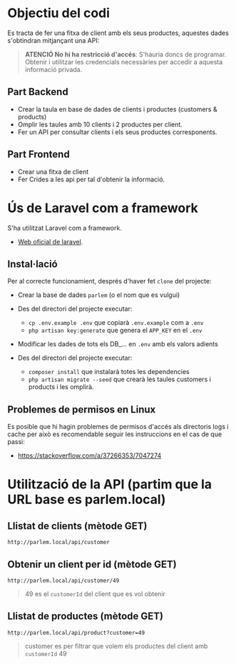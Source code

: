# Objectiu del codi

Es tracta de fer una fitxa de client amb els seus productes, aquestes dades s'obtindran mitjançant una API:

> **ATENCIÓ No hi ha restricció d'accés**: S'hauria doncs de programar. Obtenir i utilitzar les credencials necessàries per accedir a aquesta informació privada.

## Part Backend
- Crear la taula en base de dades de clients i productes (customers & products)
- Omplir les taules amb 10 clients i 2 productes per client.
- Fer un API per consultar clients i els seus productes corresponents.

## Part Frontend
- Crear una fitxa de client
- Fer Crides a les api per tal d'obtenir la informació.

# Ús de Laravel com a framework

S'ha utilitzat Laravel com a framework.

- [Web oficial de laravel](https://laravel.com/).

## Instal·lació
Per al correcte funcionamient, després d'haver fet `clone` del projecte:

- Crear la base de dades `parlem` (o el nom que es vulgui)

- Des del directori del projecte executar:
  - `cp .env.example .env` que copiarà `.env.example` com a `.env`
  - `php artisan key:generate` que genera el `APP_KEY` en el `.env`
- Modificar les dades de tots els DB_... en `.env` amb els valors adients
- Des del directori del projecte executar:
  - `composer install` que instalarà totes les dependencies
  - `php artisan migrate --seed` que crearà les taules customers i products i les omplirà.

## Problemes de permisos en Linux
Es posible que hi hagin problemes de permisos d'accés als directoris
logs i cache per això es recomendable seguir les instruccions en el cas de que passi:

- https://stackoverflow.com/a/37266353/7047274

# Utilització de la API (partim que la URL base es parlem.local)

## Llistat de clients (mètode GET)
`http://parlem.local/api/customer`

## Obtenir un client per id (mètode GET)
`http://parlem.local/api/customer/49`

> 49 es el `customerId` del client que es vol obtenir

## Llistat de productes (mètode GET)
`http://parlem.local/api/product?customer=49`
> customer es per filtrar que volem els productes del client amb `customerId` 49
